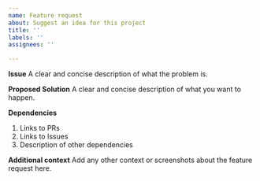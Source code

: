 ```yaml
---
name: Feature request
about: Suggest an idea for this project
title: ''
labels: ''
assignees: ''

---
```


**Issue**
A clear and concise description of what the problem is. 

**Proposed Solution**
A clear and concise description of what you want to happen.

**Dependencies**
1. Links to PRs
2. Links to Issues
3. Description of other dependencies

**Additional context**
Add any other context or screenshots about the feature request here.
